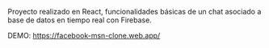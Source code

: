 Proyecto realizado en React, funcionalidades básicas de un chat asociado a base de datos en tiempo real con Firebase.


DEMO: https://facebook-msn-clone.web.app/
